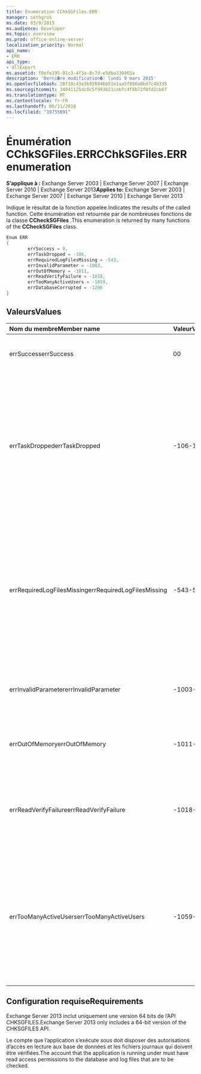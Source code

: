 ```yaml
---
title: Énumération CChkSGFiles.ERR
manager: sethgros
ms.date: 03/9/2015
ms.audience: Developer
ms.topic: overview
ms.prod: office-online-server
localization_priority: Normal
api_name:
- ERR
api_type:
- dllExport
ms.assetid: f0efe195-91c3-4f3a-8c7d-e5dba336465a
description: 'Derni�re modification�: lundi 9 mars 2015'
ms.openlocfilehash: 20f10c43e3b92604bb51e1aa5f896a8bd7c4b335
ms.sourcegitcommit: 34041125dc8c5f993b21cebfc4f8b72f0fd2cb6f
ms.translationtype: MT
ms.contentlocale: fr-FR
ms.lasthandoff: 06/11/2018
ms.locfileid: "19755691"
---
```

# <a name="cchksgfileserr-enumeration"></a><span data-ttu-id="ae84b-103">Énumération CChkSGFiles.ERR</span><span class="sxs-lookup"><span data-stu-id="ae84b-103">CChkSGFiles.ERR enumeration</span></span> 
  
<span data-ttu-id="ae84b-104">**S’applique à :** Exchange Server 2003 | Exchange Server 2007 | Exchange Server 2010 | Exchange Server 2013</span><span class="sxs-lookup"><span data-stu-id="ae84b-104">**Applies to:** Exchange Server 2003 | Exchange Server 2007 | Exchange Server 2010 | Exchange Server 2013</span></span>
  
<span data-ttu-id="ae84b-105">Indique le résultat de la fonction appelée.</span><span class="sxs-lookup"><span data-stu-id="ae84b-105">Indicates the results of the called function.</span></span> <span data-ttu-id="ae84b-106">Cette énumération est retournée par de nombreuses fonctions de la classe **CCheckSGFiles** .</span><span class="sxs-lookup"><span data-stu-id="ae84b-106">This enumeration is returned by many functions of the **CCheckSGFiles** class.</span></span> 
  
```cs
Enum ERR  
{
        errSuccess = 0,
        errTaskDropped = -106,
        errRequiredLogFilesMissing = -543,
        errInvalidParameter = -1003,
        errOutOfMemory = -1011,
        errReadVerifyFailure = -1018,
        errTooManyActiveUsers = -1059,
        errDatabaseCorrupted = -1206
}

```

## <a name="values"></a><span data-ttu-id="ae84b-107">Valeurs</span><span class="sxs-lookup"><span data-stu-id="ae84b-107">Values</span></span>

|<span data-ttu-id="ae84b-108">**Nom du membre**</span><span class="sxs-lookup"><span data-stu-id="ae84b-108">**Member name**</span></span>|<span data-ttu-id="ae84b-109">**Valeur**</span><span class="sxs-lookup"><span data-stu-id="ae84b-109">**Value**</span></span>|<span data-ttu-id="ae84b-110">**Description**</span><span class="sxs-lookup"><span data-stu-id="ae84b-110">**Description**</span></span>|
|:-----|:-----|:-----|
|<span data-ttu-id="ae84b-111">errSuccess</span><span class="sxs-lookup"><span data-stu-id="ae84b-111">errSuccess</span></span>  <br/> |<span data-ttu-id="ae84b-112">0</span><span class="sxs-lookup"><span data-stu-id="ae84b-112">0</span></span>  <br/> |<span data-ttu-id="ae84b-113">La fonction s’est terminée sans erreur.</span><span class="sxs-lookup"><span data-stu-id="ae84b-113">The function completed without any errors.</span></span>  <br/> |
|<span data-ttu-id="ae84b-114">errTaskDropped</span><span class="sxs-lookup"><span data-stu-id="ae84b-114">errTaskDropped</span></span>  <br/> |<span data-ttu-id="ae84b-115">-106</span><span class="sxs-lookup"><span data-stu-id="ae84b-115">-106</span></span>  <br/> |<span data-ttu-id="ae84b-116">Renvoyée par la fonction **ErrTerm** pour indiquer que pas toutes les pages de base de données et fichiers journaux des transactions ont été vérifiées, ou que des erreurs se sont produites pendant la vérification.</span><span class="sxs-lookup"><span data-stu-id="ae84b-116">Returned by the **ErrTerm** function to indicate that not all database pages and transaction log files were checked, or that errors were encountered during the verification.</span></span>  <br/> |
|<span data-ttu-id="ae84b-117">errRequiredLogFilesMissing</span><span class="sxs-lookup"><span data-stu-id="ae84b-117">errRequiredLogFilesMissing</span></span>  <br/> |<span data-ttu-id="ae84b-118">-543</span><span class="sxs-lookup"><span data-stu-id="ae84b-118">-543</span></span>  <br/> |<span data-ttu-id="ae84b-119">Un ou plusieurs fichiers journaux qui sont nécessaires pour faire de la base de données à un état d’arrêt correct est introuvable dans le chemin d’accès du fichier journal, ou n’a pas le nom de base de trois lettres spécifié.</span><span class="sxs-lookup"><span data-stu-id="ae84b-119">One or more log files that are required to bring the database to a clean-shutdown state was not found in the log file path, or did not have the specified three-letter base name.</span></span>  <br/> |
|<span data-ttu-id="ae84b-120">errInvalidParameter</span><span class="sxs-lookup"><span data-stu-id="ae84b-120">errInvalidParameter</span></span>  <br/> |<span data-ttu-id="ae84b-121">-1003</span><span class="sxs-lookup"><span data-stu-id="ae84b-121">-1003</span></span>  <br/> |<span data-ttu-id="ae84b-122">Un ou plusieurs paramètres qui ont été transmis à la fonction ne sont pas valides.</span><span class="sxs-lookup"><span data-stu-id="ae84b-122">One or more parameters that were passed to the function were invalid.</span></span>  <br/> |
|<span data-ttu-id="ae84b-123">errOutOfMemory</span><span class="sxs-lookup"><span data-stu-id="ae84b-123">errOutOfMemory</span></span>  <br/> |<span data-ttu-id="ae84b-124">-1011</span><span class="sxs-lookup"><span data-stu-id="ae84b-124">-1011</span></span>  <br/> |<span data-ttu-id="ae84b-125">Mémoire insuffisante n’était disponible pour effectuer l’opération demandée.</span><span class="sxs-lookup"><span data-stu-id="ae84b-125">Insufficient memory was available to complete the requested operation.</span></span>  <br/> |
|<span data-ttu-id="ae84b-126">errReadVerifyFailure</span><span class="sxs-lookup"><span data-stu-id="ae84b-126">errReadVerifyFailure</span></span>  <br/> |<span data-ttu-id="ae84b-127">-1018</span><span class="sxs-lookup"><span data-stu-id="ae84b-127">-1018</span></span>  <br/> |<span data-ttu-id="ae84b-128">La somme de contrôle qui est stocké dans une page de base de données ne correspond pas à la somme de contrôle attendue.</span><span class="sxs-lookup"><span data-stu-id="ae84b-128">The checksum that is stored on a database page does not match its expected checksum.</span></span>  <br/> |
|<span data-ttu-id="ae84b-129">errTooManyActiveUsers</span><span class="sxs-lookup"><span data-stu-id="ae84b-129">errTooManyActiveUsers</span></span>  <br/> |<span data-ttu-id="ae84b-130">-1059</span><span class="sxs-lookup"><span data-stu-id="ae84b-130">-1059</span></span>  <br/> |<span data-ttu-id="ae84b-131">La fonction **ErrTerm** a été appelée alors que l’objet a été en cours d’utilisation.</span><span class="sxs-lookup"><span data-stu-id="ae84b-131">The **ErrTerm** function was called while the object was still being used.</span></span> <span data-ttu-id="ae84b-132">Cela peut se produire si **ErrTerm** est appelé avant **ErrCheckDbPages** ou **ErrCheckLogFiles** a renvoyé.</span><span class="sxs-lookup"><span data-stu-id="ae84b-132">This can occur if **ErrTerm** is called before **ErrCheckDbPages** or **ErrCheckLogFiles** has returned.</span></span>  <br/> |
   
## <a name="requirements"></a><span data-ttu-id="ae84b-133">Configuration requise</span><span class="sxs-lookup"><span data-stu-id="ae84b-133">Requirements</span></span>

<span data-ttu-id="ae84b-134">Exchange Server 2013 inclut uniquement une version 64 bits de l’API CHKSGFILES.</span><span class="sxs-lookup"><span data-stu-id="ae84b-134">Exchange Server 2013 only includes a 64-bit version of the CHKSGFILES API.</span></span>
  
<span data-ttu-id="ae84b-135">Le compte que l’application s’exécute sous doit disposer des autorisations d’accès en lecture aux base de données et les fichiers journaux qui doivent être vérifiées.</span><span class="sxs-lookup"><span data-stu-id="ae84b-135">The account that the application is running under must have read access permissions to the database and log files that are to be checked.</span></span>
  

